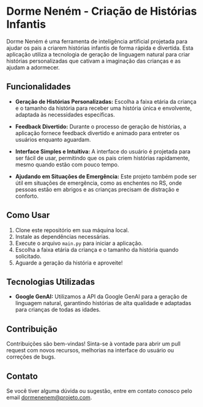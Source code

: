 # Dorme Neném - Criação de Histórias Infantis

Dorme Neném é uma ferramenta de inteligência artificial projetada para ajudar os pais a criarem histórias infantis de forma rápida e divertida. Esta aplicação utiliza a tecnologia de geração de linguagem natural para criar histórias personalizadas que cativam a imaginação das crianças e as ajudam a adormecer.

## Funcionalidades

- **Geração de Histórias Personalizadas:** Escolha a faixa etária da criança e o tamanho da história para receber uma história única e envolvente, adaptada às necessidades específicas.

- **Feedback Divertido:** Durante o processo de geração de histórias, a aplicação fornece feedback divertido e animado para entreter os usuários enquanto aguardam.

- **Interface Simples e Intuitiva:** A interface do usuário é projetada para ser fácil de usar, permitindo que os pais criem histórias rapidamente, mesmo quando estão com pouco tempo.

- **Ajudando em Situações de Emergência:** Este projeto também pode ser útil em situações de emergência, como as enchentes no RS, onde pessoas estão em abrigos e as crianças precisam de distração e conforto.

## Como Usar

1. Clone este repositório em sua máquina local.
2. Instale as dependências necessárias.
3. Execute o arquivo `main.py` para iniciar a aplicação.
4. Escolha a faixa etária da criança e o tamanho da história quando solicitado.
5. Aguarde a geração da história e aproveite!

## Tecnologias Utilizadas

- **Google GenAI:** Utilizamos a API da Google GenAI para a geração de linguagem natural, garantindo histórias de alta qualidade e adaptadas para crianças de todas as idades.

## Contribuição

Contribuições são bem-vindas! Sinta-se à vontade para abrir um pull request com novos recursos, melhorias na interface do usuário ou correções de bugs.

## Contato

Se você tiver alguma dúvida ou sugestão, entre em contato conosco pelo email dormenenem@projeto.com.
